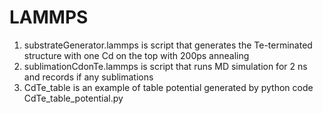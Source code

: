 # LAMMPS
1. substrateGenerator.lammps is script that generates the Te-terminated structure with one Cd on the top with 200ps annealing
2. sublimationCdonTe.lammps is script that runs MD simulation for 2 ns and records if any sublimations
3. CdTe_table is an example of table potential generated by python code CdTe_table_potential.py

